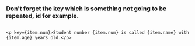 ### Don't forget the key which is something not going to be repeated, id for example.
<pre>
<code>
&lt;p key={item.num}&gt;Student number {item.num} is called {item.name} with {item.age} years old.&lt;/p&gt;
</code>
</pre>
